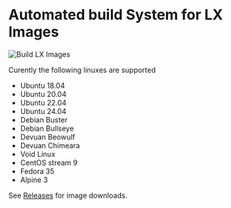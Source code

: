 # Automated build System for LX Images

![Build LX Images](https://github.com/omniosorg/lx-images/workflows/Build%20LX%20Images/badge.svg)

Curently the following linuxes are supported

* Ubuntu 18.04
* Ubuntu 20.04
* Ubuntu 22.04
* Ubuntu 24.04
* Debian Buster
* Debian Bullseye
* Devuan Beowulf
* Devuan Chimeara
* Void Linux
* CentOS stream 9
* Fedora 35
* Alpine 3

See [Releases](https://github.com/omniosorg/lx-images/releases) for image downloads.
